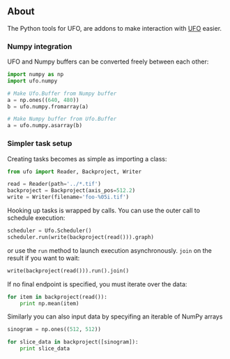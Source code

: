 ## About

The Python tools for UFO, are addons to make interaction with
[UFO](https://github.com/ufo-kit/ufo-core) easier.


### Numpy integration

UFO and Numpy buffers can be converted freely between each other:

```python
import numpy as np
import ufo.numpy

# Make Ufo.Buffer from Numpy buffer
a = np.ones((640, 480))
b = ufo.numpy.fromarray(a)

# Make Numpy buffer from Ufo.Buffer
a = ufo.numpy.asarray(b)
```


### Simpler task setup

Creating tasks becomes as simple as importing a class:

```python
from ufo import Reader, Backproject, Writer

read = Reader(path='../*.tif')
backproject = Backproject(axis_pos=512.2)
write = Writer(filename='foo-%05i.tif')
```

Hooking up tasks is wrapped by calls. You can use the outer call to schedule
execution:

```python
scheduler = Ufo.Scheduler()
scheduler.run(write(backproject(read())).graph)
```

or use the `run` method to launch execution asynchronously. `join` on the result
if you want to wait:

```python
write(backproject(read())).run().join()
```

If no final endpoint is specified, you must iterate over the data:

```python
for item in backproject(read()):
    print np.mean(item)
```

Similarly you can also input data by specyifing an iterable of NumPy arrays

```python
sinogram = np.ones((512, 512))

for slice_data in backproject([sinogram]):
    print slice_data
```
